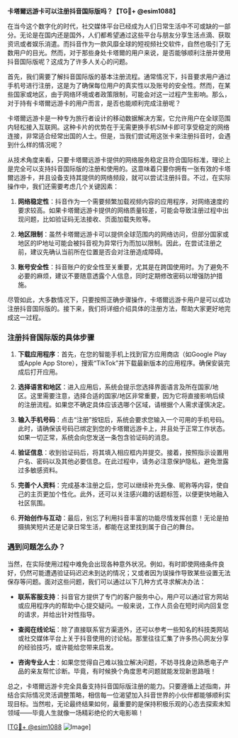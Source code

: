 **卡塔爾远游卡可以注册抖音国际版吗？【TG💪+ @esim1088】**

在当今这个数字化的时代，社交媒体平台已经成为人们日常生活中不可或缺的一部分。无论是在国内还是国外，人们都希望通过这些平台与朋友分享生活点滴、获取资讯或者娱乐消遣。而抖音作为一款风靡全球的短视频社交软件，自然也吸引了无数用户的目光。然而，对于那些身处卡塔爾的用户来说，是否能够顺利注册并使用抖音国际版呢？这成为了许多人关心的问题。

首先，我们需要了解抖音国际版的基本注册流程。通常情况下，抖音要求用户通过手机号进行注册，这是为了确保每位用户的真实性以及账号的安全性。然而，在某些国家或地区，由于网络环境或者政策限制，可能会对这一过程产生影响。那么，对于持有卡塔爾远游卡的用户而言，是否也能顺利完成注册呢？

卡塔爾远游卡是一种专为旅行者设计的移动数据解决方案，它允许用户在全球范围内轻松接入互联网。这种卡片的优势在于无需更换手机SIM卡即可享受稳定的网络连接，非常适合经常出国的人士。但是，当我们尝试用这张卡来注册抖音时，会遇到什么样的情况呢？

从技术角度来看，只要卡塔爾远游卡提供的网络服务稳定且符合国际标准，理论上是完全可以支持抖音国际版的注册和使用的。这意味着只要你拥有一张有效的卡塔爾远游卡，并且设备支持其提供的网络频段，就可以尝试注册抖音。不过，在实际操作中，我们还需要考虑几个关键因素：

1. **网络稳定性**：抖音作为一个需要频繁加载视频内容的应用程序，对网络速度的要求较高。如果卡塔爾远游卡提供的网络质量较差，可能会导致注册过程中出现问题，比如验证码无法接收、页面加载失败等。
   
2. **地区限制**：虽然卡塔爾远游卡可以提供全球范围内的网络访问，但部分国家或地区的IP地址可能会被抖音视为异常行为而加以限制。因此，在尝试注册之前，建议先确认当前所在位置是否会对注册造成障碍。

3. **账号安全性**：抖音账户的安全性至关重要，尤其是在跨国使用时。为了避免不必要的麻烦，建议不要随意透露个人信息，同时定期修改密码以增强防护措施。

尽管如此，大多数情况下，只要按照正确步骤操作，卡塔爾远游卡用户是可以成功注册抖音国际版的。接下来，我们将详细介绍具体的注册方法，帮助大家更好地完成这一过程。

### 注册抖音国际版的具体步骤

1. **下载应用程序**：首先，在您的智能手机上找到官方应用商店（如Google Play或Apple App Store），搜索“TikTok”并下载最新版本的应用程序。确保安装完成后打开应用。

2. **选择语言和地区**：进入应用后，系统会提示您选择界面语言及所在国家/地区。这里需要注意，选择合适的国家/地区非常重要，因为它将直接影响后续的注册流程。如果您不确定具体应该选哪个区域，请根据个人需求谨慎决定。

3. **输入手机号码**：点击“注册”按钮后，系统会要求您输入一个可用的手机号码。此时，请确保该号码已绑定到您的卡塔爾远游卡上，并且处于正常工作状态。如果一切正常，系统会向您发送一条包含验证码的消息。

4. **验证信息**：收到验证码后，将其填入相应框内并提交。接着，按照指示设置用户名、密码以及其他必要信息。在此过程中，请务必注意保护隐私，避免泄露过多敏感资料。

5. **完善个人资料**：完成基本注册之后，您可以继续补充头像、昵称等内容，使自己的主页更加个性化。此外，还可以关注感兴趣的话题标签，以便更快地融入社区氛围。

6. **开始创作与互动**：最后，别忘了利用抖音丰富的功能尽情发挥创意！无论是拍摄搞笑短片还是记录日常生活，都能在这里找到属于自己的舞台。

### 遇到问题怎么办？

当然，在实际使用过程中难免会出现各种意外状况。例如，有时即使网络条件良好，仍然可能遭遇验证码迟迟未到达的情况；又或者因为误操作导致某些设置无法保存等问题。面对这些问题，我们可以通过以下几种方式寻求解决办法：

- **联系客服支持**：抖音官方提供了专门的客户服务中心，用户可以通过官方网站或应用程序内的帮助中心提交疑问。一般来说，工作人员会在短时间内回复您的请求，并给出针对性指导。
  
- **查阅在线论坛**：除了直接联系官方渠道外，还可以参考一些知名的科技类网站或社交媒体平台上关于抖音使用的讨论帖。那里往往汇集了许多热心网友分享的经验技巧，或许能给您带来启发。

- **咨询专业人士**：如果您觉得自己难以独立解决问题，不妨寻找身边熟悉电子产品的亲友帮忙诊断。毕竟，有时候换个角度思考问题就能发现新思路哦！

总之，卡塔爾远游卡完全具备支持抖音国际版注册的能力。只要遵循上述指南，并结合实际情况灵活调整策略，相信每一位渴望加入抖音世界的小伙伴都能够顺利实现目标。当然啦，无论最终结果如何，最重要的是保持积极乐观的心态去探索未知领域——毕竟人生就像一场精彩绝伦的大电影嘛！

[[TG💪+ @esim1088](https://t.me/s/esim1088) ![Image](https://i.postimg.cc/4NQfJmqS/Snipaste-2025-05-13-00-14-12.png)]